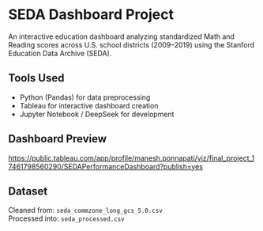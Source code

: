 # SEDA Dashboard Project

An interactive education dashboard analyzing standardized Math and Reading scores across U.S. school districts (2009–2019) using the Stanford Education Data Archive (SEDA).

## Tools Used
- Python (Pandas) for data preprocessing
- Tableau for interactive dashboard creation
- Jupyter Notebook / DeepSeek for development

## Dashboard Preview
https://public.tableau.com/app/profile/manesh.ponnapati/viz/final_project_17461798560290/SEDAPerformanceDashboard?publish=yes

## Dataset
Cleaned from: `seda_commzone_long_gcs_5.0.csv`  
Processed into: `seda_processed.csv`
